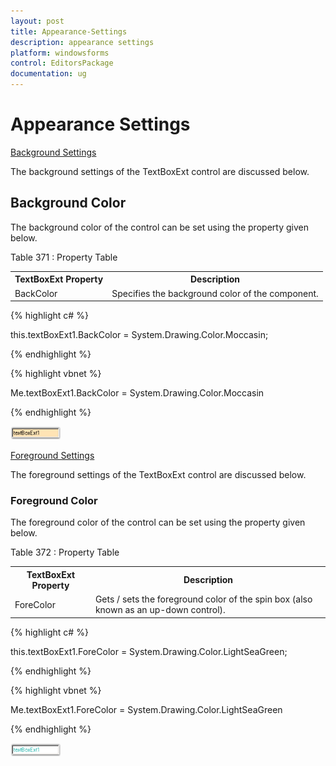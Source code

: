```yaml
---
layout: post
title: Appearance-Settings
description: appearance settings
platform: windowsforms
control: EditorsPackage
documentation: ug
---
```


# Appearance Settings

[Background Settings](/windowsforms/tools/editorspackage/editorscontrols/numericupdownext/border-settings)

The background settings of the TextBoxExt control are discussed below.

## Background Color

The background color of the control can be set using the property given below.

Table 371 : Property Table

<table>
<tr>
<th>
TextBoxExt Property</th><th>
Description</th></tr>
<tr>
<td>
BackColor</td><td>
Specifies the background color of the component.</td></tr>
</table>


{% highlight c# %}



this.textBoxExt1.BackColor = System.Drawing.Color.Moccasin;

{% endhighlight %}

{% highlight vbnet %}



Me.textBoxExt1.BackColor = System.Drawing.Color.Moccasin

{% endhighlight %}

![](Appearance-Settings_images/Appearance-Settings_img1.png)



[Foreground Settings](/windowsforms/tools/editorspackage/editorscontrols/numericupdownext/foreground-settings)

The foreground settings of the TextBoxExt control are discussed below.

### Foreground Color

The foreground color of the control can be set using the property given below.

Table 372 : Property Table

<table>
<tr>
<th>
TextBoxExt Property</th><th>
Description</th></tr>
<tr>
<td>
ForeColor</td><td>
Gets / sets the foreground color of the spin box (also known as an up-down control).</td></tr>
</table>


{% highlight c# %}

this.textBoxExt1.ForeColor = System.Drawing.Color.LightSeaGreen;

{% endhighlight %}

{% highlight vbnet %}

Me.textBoxExt1.ForeColor = System.Drawing.Color.LightSeaGreen

{% endhighlight %}

![](Appearance-Settings_images/Appearance-Settings_img2.png)




